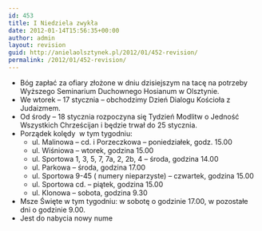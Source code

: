 ```yaml
---
id: 453
title: I Niedziela zwykła
date: 2012-01-14T15:56:35+00:00
author: admin
layout: revision
guid: http://anielaolsztynek.pl/2012/01/452-revision/
permalink: /2012/01/452-revision/
---
```

  * Bóg zapłać za ofiary złożone w dniu dzisiejszym na tacę na potrzeby Wyższego Seminarium Duchownego Hosianum w Olsztynie.
  * We wtorek &#8211; 17 stycznia &#8211; obchodzimy Dzień Dialogu Kościoła z Judaizmem.
  * Od środy &#8211; 18 stycznia rozpoczyna się Tydzień Modlitw o Jedność Wszystkich Chrześcijan i będzie trwał do 25 stycznia.
  * Porządek kolędy  w tym tygodniu: 
      * ul. Malinowa &#8211; cd. i Porzeczkowa &#8211; poniedziałek, godz. 15.00
      * ul. Wiśniowa &#8211; wtorek, godzina 15.00
      * ul. Sportowa 1, 3, 5, 7, 7a, 2, 2b, 4 &#8211; środa, godzina 14.00
      * ul. Parkowa &#8211; środa, godzina 17.00
      * ul. Sportowa 9-45 ( numery nieparzyste) &#8211; czwartek, godzina 15.00
      * ul. Sportowa cd. &#8211; piątek, godzina 15.00
      * ul. Klonowa &#8211; sobota, godzina 9.30
  * Msze Święte w tym tygodniu: w sobotę o godzinie 17.00, w pozostałe dni o godzinie 9.00.
  * Jest do nabycia nowy nume